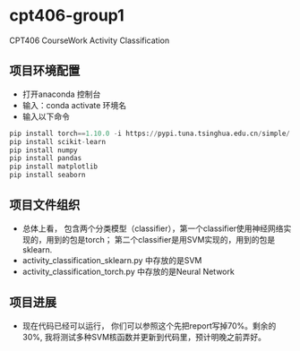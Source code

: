 # cpt406-group1
CPT406 CourseWork Activity Classification

## 项目环境配置
* 打开anaconda 控制台
* 输入：conda activate 环境名
* 输入以下命令
```python
pip install torch==1.10.0 -i https://pypi.tuna.tsinghua.edu.cn/simple/
pip install scikit-learn
pip install numpy
pip install pandas
pip install matplotlib
pip install seaborn
```


## 项目文件组织
* 总体上看， 包含两个分类模型（classifier），第一个classifier使用神经网络实现的，用到的包是torch；
    第二个classifier是用SVM实现的，用到的包是sklearn.
* activity_classification_sklearn.py 中存放的是SVM
* activity_classification_torch.py 中存放的是Neural Network


## 项目进展
* 现在代码已经可以运行， 你们可以参照这个先把report写掉70%。剩余的30%, 我将测试多种SVM核函数并更新到代码里，预计明晚之前弄好。
